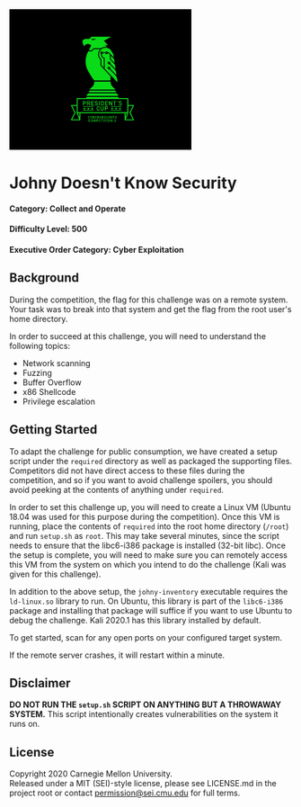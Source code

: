 <img src="../../pc1-logo.png" height="250px">

# Johny Doesn't Know Security
#### Category: Collect and Operate
#### Difficulty Level: 500
#### Executive Order Category: Cyber Exploitation

## Background

During the competition, the flag for this challenge was on a remote system. Your task was to break into that system and
get the flag from the root user's home directory.

In order to succeed at this challenge, you will need to understand the following topics:
* Network scanning
* Fuzzing
* Buffer Overflow
* x86 Shellcode
* Privilege escalation

## Getting Started

To adapt the challenge for public consumption, we have created a setup script under the `required` directory as well as
packaged the supporting files. Competitors did not have direct access to these files during the competition, and so if
you want to avoid challenge spoilers, you should avoid peeking at the contents of anything under `required`.

In order to set this challenge up, you will need to create a Linux VM (Ubuntu 18.04 was used for this purpose during the
competition). Once this VM is running, place the contents of `required` into the root home directory (`/root`) and run
`setup.sh` as `root`. This may take several minutes, since the script needs to ensure that the libc6-i386 package is
installed (32-bit libc). Once the setup is complete, you will need to make sure you can remotely access this VM from the
system on which you intend to do the challenge (Kali was given for this challenge).

In addition to the above setup, the `johny-inventory` executable requires the `ld-linux.so` library to run. On Ubuntu,
this library is part of the `libc6-i386` package and installing that package will suffice if you want to use Ubuntu to
debug the challenge. Kali 2020.1 has this library installed by default.

To get started, scan for any open ports on your configured target system.

If the remote server crashes, it will restart within a minute.

## Disclaimer

**DO NOT RUN THE `setup.sh` SCRIPT ON ANYTHING BUT A THROWAWAY SYSTEM.** This script intentionally creates
vulnerabilities on the system it runs on.

## License
Copyright 2020 Carnegie Mellon University.  
Released under a MIT (SEI)-style license, please see LICENSE.md in the project root or contact permission@sei.cmu.edu for full terms.
